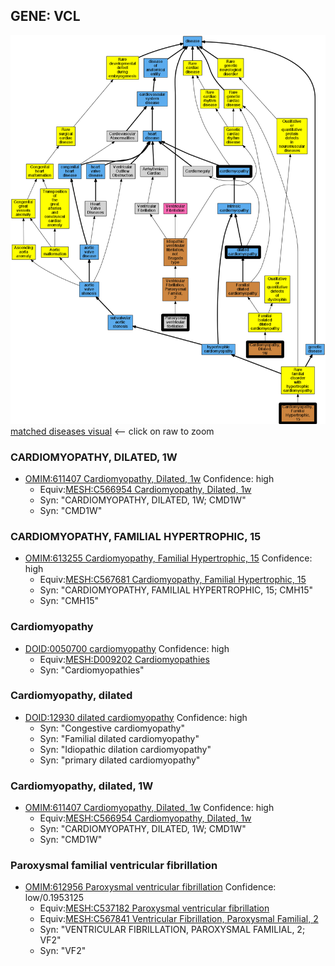 
## GENE: VCL

![image](VCL.png)
[matched diseases visual](VCL.png)  <-- click on raw to zoom


### CARDIOMYOPATHY, DILATED, 1W
 * [OMIM:611407 Cardiomyopathy, Dilated, 1w](http://beta.monarchinitiative.org/disease/OMIM:611407) Confidence: high
    * Equiv:[MESH:C566954 Cardiomyopathy, Dilated, 1w](http://beta.monarchinitiative.org/disease/MESH:C566954)
    * Syn: "CARDIOMYOPATHY, DILATED, 1W; CMD1W"
    * Syn: "CMD1W"

### CARDIOMYOPATHY, FAMILIAL HYPERTROPHIC, 15
 * [OMIM:613255 Cardiomyopathy, Familial Hypertrophic, 15](http://beta.monarchinitiative.org/disease/OMIM:613255) Confidence: high
    * Equiv:[MESH:C567681 Cardiomyopathy, Familial Hypertrophic, 15](http://beta.monarchinitiative.org/disease/MESH:C567681)
    * Syn: "CARDIOMYOPATHY, FAMILIAL HYPERTROPHIC, 15; CMH15"
    * Syn: "CMH15"

### Cardiomyopathy
 * [DOID:0050700 cardiomyopathy](http://beta.monarchinitiative.org/disease/DOID:0050700) Confidence: high
    * Equiv:[MESH:D009202 Cardiomyopathies](http://beta.monarchinitiative.org/disease/MESH:D009202)
    * Syn: "Cardiomyopathies"

### Cardiomyopathy, dilated
 * [DOID:12930 dilated cardiomyopathy](http://beta.monarchinitiative.org/disease/DOID:12930) Confidence: high
    * Syn: "Congestive cardiomyopathy"
    * Syn: "Familial dilated cardiomyopathy"
    * Syn: "Idiopathic dilation cardiomyopathy"
    * Syn: "primary dilated cardiomyopathy"

### Cardiomyopathy, dilated, 1W
 * [OMIM:611407 Cardiomyopathy, Dilated, 1w](http://beta.monarchinitiative.org/disease/OMIM:611407) Confidence: high
    * Equiv:[MESH:C566954 Cardiomyopathy, Dilated, 1w](http://beta.monarchinitiative.org/disease/MESH:C566954)
    * Syn: "CARDIOMYOPATHY, DILATED, 1W; CMD1W"
    * Syn: "CMD1W"

### Paroxysmal familial ventricular fibrillation
 * [OMIM:612956 Paroxysmal ventricular fibrillation](http://beta.monarchinitiative.org/disease/OMIM:612956) Confidence: low/0.1953125
    * Equiv:[MESH:C537182 Paroxysmal ventricular fibrillation](http://beta.monarchinitiative.org/disease/MESH:C537182)
    * Equiv:[MESH:C567841 Ventricular Fibrillation, Paroxysmal Familial, 2](http://beta.monarchinitiative.org/disease/MESH:C567841)
    * Syn: "VENTRICULAR FIBRILLATION, PAROXYSMAL FAMILIAL, 2; VF2"
    * Syn: "VF2"
